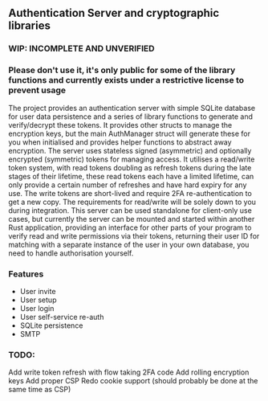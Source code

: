 ## Authentication Server and cryptographic libraries
### WIP: INCOMPLETE AND UNVERIFIED
### Please don't use it, it's only public for some of the library functions and currently exists under a restrictive license to prevent usage

The project provides an authentication server with simple SQLite database for user data persistence and a series of library functions to generate and verify/decrypt these tokens. It provides other structs to manage the encryption keys, but the main AuthManager struct will generate these for you when initialised and provides helper functions to abstract away encryption.
The server uses stateless signed (asymmetric) and optionally encrypted (symmetric) tokens for managing access.
It utilises a read/write token system, with read tokens doubling as refresh tokens during the late stages of their lifetime, these read tokens each have a limited lifetime, can only provide a certain number of refreshes and have hard expiry for any use.
The write tokens are short-lived and require 2FA re-authentication to get a new copy.
The requirements for read/write will be solely down to you during integration.
This server can be used standalone for client-only use cases, but currently the server can be mounted and started within another Rust application, providing an interface for other parts of your program to verify read and write permissions via their tokens, returning their user ID for matching with a separate instance of the user in your own database, you need to handle authorisation yourself.

### Features
- User invite
- User setup
- User login
- User self-service re-auth
- SQLite persistence
- SMTP  

### TODO:
Add write token refresh with flow taking 2FA code
Add rolling encryption keys
Add proper CSP
Redo cookie support (should probably be done at the same time as CSP)